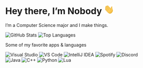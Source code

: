 # Hey there, I’m Nobody <img src="https://raw.githubusercontent.com/Nobody277/Nobody277/main/images/Hi.gif" width="32" alt="Hi gif"/>

I’m a Computer Science major and I make things.

<p align="left">
  <img src="https://github-readme-stats.vercel.app/api?username=Nobody277&show_icons=true&theme=default" alt="GitHub Stats" />
  <img src="https://github-readme-stats.vercel.app/api/top-langs/?username=Nobody277&layout=compact&theme=default" alt="Top Languages" />
</p>

Some of my favorite apps & languages
<p align="left">
  <img src="https://img.shields.io/badge/Visual%20Studio-Visual%20Studio-68217A?style=flat-square&logo=visual-studio&logoColor=white" alt="Visual Studio" />
  <img src="https://img.shields.io/badge/VS%20Code-Visual%20Studio%20Code-007ACC?style=flat-square&logo=visual-studio-code&logoColor=white" alt="VS Code" />
  <img src="https://img.shields.io/badge/IntelliJ-IntelliJ%20IDEA-000000?style=flat-square&logo=intellij-idea&logoColor=white" alt="IntelliJ IDEA" />
  <img src="https://img.shields.io/badge/Spotify-Spotify-1DB954?style=flat-square&logo=spotify&logoColor=white" alt="Spotify" />
  <img src="https://img.shields.io/badge/Discord-Discord-5865F2?style=flat-square&logo=discord&logoColor=white" alt="Discord" />
  <br/>
  <img src="https://img.shields.io/badge/Java-Java-007396?style=flat-square&logo=java&logoColor=white" alt="Java" />
  <img src="https://img.shields.io/badge/C%2B%2B-C%2B%2B-00599C?style=flat-square&logo=c%2B%2B&logoColor=white" alt="C++" />
  <img src="https://img.shields.io/badge/Python-Python-3776AB?style=flat-square&logo=python&logoColor=white" alt="Python" />
  <img src="https://img.shields.io/badge/Lua-Lua-2C2D72?style=flat-square&logo=lua&logoColor=white" alt="Lua" />
</p>
